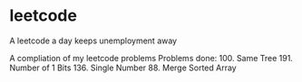 # leetcode
A leetcode a day keeps unemployment away

A compliation of my leetcode problems
Problems done:
100. Same Tree
191. Number of 1 Bits
136. Single Number
88. Merge Sorted Array
